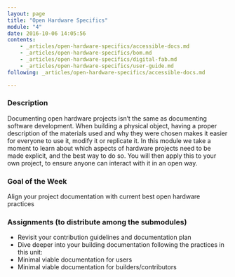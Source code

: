 ```yaml
---
layout: page
title: "Open Hardware Specifics"
module: "4"
date: 2016-10-06 14:05:56
contents:
    - _articles/open-hardware-specifics/accessible-docs.md
    - _articles/open-hardware-specifics/bom.md
    - _articles/open-hardware-specifics/digital-fab.md
    - _articles/open-hardware-specifics/user-guide.md
following: _articles/open-hardware-specifics/accessible-docs.md

---
```

### Description
Documenting open hardware projects isn’t the same as documenting software development. When building a physical object, having a proper description of the materials used and why they were chosen makes it easier for everyone to use it, modify it or replicate it. In this module we take a moment to learn about which aspects of hardware projects need to be made explicit, and the best way to do so. You will then apply this to your own project, to ensure anyone can interact with it in an open way.

### Goal of the Week
Align your project documentation with current best open hardware practices

### Assignments (to distribute among the submodules)
- Revisit your contribution guidelines and documentation plan
- Dive deeper into your building documentation following the practices in this unit:
- Minimal viable documentation for users
- Minimal viable documentation for builders/contributors
